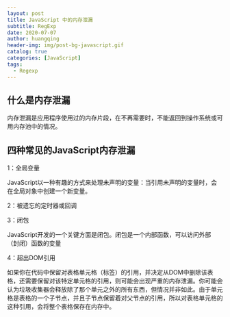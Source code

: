 ```yaml
---
layout: post
title: JavaScript 中的内存泄漏
subtitle: RegExp
date: 2020-07-07
author: huangqing
header-img: img/post-bg-javascript.gif
catalog: true
categories: [JavaScript]
tags:
  - Regexp
---
```


## 什么是内存泄漏

内存泄漏是应用程序使用过的内存片段，在不再需要时，不能返回到操作系统或可用内存池中的情况。

## 四种常见的JavaScript内存泄漏

1：全局变量

JavaScript以一种有趣的方式来处理未声明的变量：当引用未声明的变量时，会在全局对象中创建一个新变量。

2：被遗忘的定时器或回调

3：闭包

JavaScript开发的一个关键方面是闭包。闭包是一个内部函数，可以访问外部（封闭）函数的变量

4：超出DOM引用

如果你在代码中保留对表格单元格（标签）的引用，并决定从DOM中删除该表格，还需要保留对该特定单元格的引用，则可能会出现严重的内存泄漏。你可能会认为垃圾收集器会释放除了那个单元之外的所有东西，但情况并非如此。由于单元格是表格的一个子节点，并且子节点保留着对父节点的引用，所以对表格单元格的这种引用，会将整个表格保存在内存中。